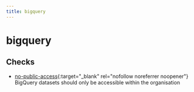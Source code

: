 ```yaml
---
title: bigquery
---
```


# bigquery

## Checks


- [no-public-access](no-public-access){:target="_blank" rel="nofollow noreferrer noopener"} BigQuery datasets should only be accessible within the organisation



